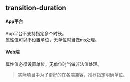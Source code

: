 ## transition-duration


<!-- CSSJSON.transition-duration.description -->

<!-- CSSJSON.transition-duration.syntax -->

<!-- CSSJSON.transition-duration.values -->

#### App平台  
App平台不支持指定多个时长。  
属性值可以不设置单位，无单位时当做ms处理。  

#### Web端
属性值必须设置单位，无单位时当做非法值处理。  

> 实际项目中为了更好的在各端兼容，推荐指定明确单位。  

<!-- CSSJSON.transition-duration.defaultValue -->

<!-- CSSJSON.transition-duration.unixTags -->

<!-- CSSJSON.transition-duration.compatibility -->

<!-- CSSJSON.transition-duration.reference -->
